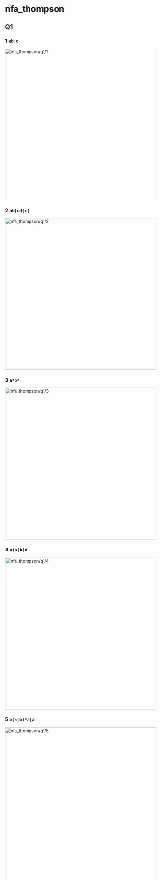 # nfa_thompson
## Q1
### 1 `ab|c`
<img alt = "nfa_thompson/q1/1" src="https://i.ibb.co/w4vHy2q/nfa-thompson1.jpg" width = "500"/>

### 2 `ab(cd|ε)`
<img alt = "nfa_thompson/q1/2" src="https://i.ibb.co/NVyxcN0/nfa-thompson2.jpg" width = "500"/>

### 3 `a*b*`
<img alt = "nfa_thompson/q1/3" src="https://i.ibb.co/x6LZZmx/nfa-thompson4.jpg" width = "500"/>

### 4 `a(a|b)d`
<img alt = "nfa_thompson/q1/4" src="https://i.ibb.co/TP2LvFR/nfa-thompson4.jpg" width = "500"/>

### 5 `b(a|b)*a|a`
<img alt = "nfa_thompson/q1/5" src="https://i.ibb.co/nCRd2yV/nfa-thompson5.jpg" width = "500"/>